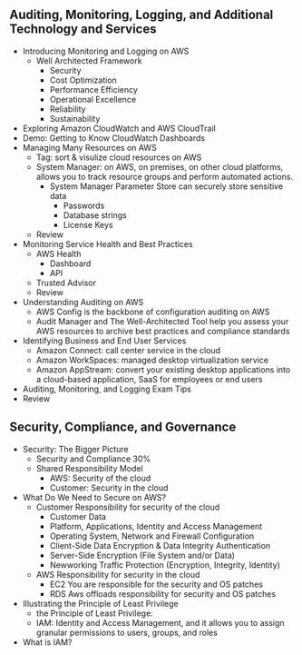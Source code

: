 ## Auditing, Monitoring, Logging, and Additional Technology and Services
  - Introducing Monitoring and Logging on AWS
    - Well Architected Framework
      - Security
      - Cost Optimization
      - Performance Efficiency
      - Operational Excellence
      - Reliability 
      - Sustainability
  - Exploring Amazon CloudWatch and AWS CloudTrail
  - Demo: Getting to Know CloudWatch Dashboards
  - Managing Many Resources on AWS
    - Tag: sort & visulize cloud resources on AWS
    - System Manager: on AWS, on premises, on other cloud platforms, allows you to track resource groups and perform automated actions. 
      - System Manager Parameter Store can securely store sensitive data
        - Passwords
        - Database strings
        - License Keys
    - Review
  - Monitoring Service Health and Best Practices
    - AWS Health
      - Dashboard
      - API
    - Trusted Advisor
    - Review
  - Understanding Auditing on AWS
    - AWS Config is the backbone of configuration auditing on AWS
    - Audit Manager and The Well-Architected Tool help you assess your AWS resources to archive best practices and compliance standards
  - Identifying Business and End User Services
    - Amazon Connect: call center service in the cloud
    - Amazon WorkSpaces: managed desktop virtualization service
    - Amazon AppStream: convert your existing desktop applications into a cloud-based application, SaaS for employees or end users
  - Auditing, Monitoring, and Logging Exam Tips
  - Review
## Security, Compliance, and Governance
  - Security: The Bigger Picture
    - Security and Compliance 30%
    - Shared Responsibility Model
      - AWS: Security of the cloud
      - Customer: Security in the cloud
  - What Do We Need to Secure on AWS?
    - Customer Responsibility for security of the cloud
      - Customer Data
      - Platform, Applications, Identity and Access Management
      - Operating System, Network and Firewall Configuration
      - Client-Side Data Encryption & Data Integrity Authentication
      - Server-Side Encryption (File System and/or Data)
      - Newworking Traffic Protection (Encryption, Integrity, Identity)
    - AWS Responsibility for security in the cloud
      - EC2 You are responsible for the security and OS patches
      - RDS Aws offloads responsibility for security and OS patches
  - Illustrating the Principle of Least Privilege
    - the Principle of Least Privilege: 
    - IAM: Identity and Access Management, and it allows you to assign granular permissions to users, groups, and roles
  - What is IAM?